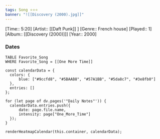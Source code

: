 ```yaml
---
tags: Song ⭐⭐⭐ 
banner: "![[Discovery (2000).jpg]]"
---
```

[Time:: 5:20]
[Artist:: [[Daft Punk]] ]
[Genre:: French house]
[Played:: 1]
[Album:: [[Discovery (2000)]]]
[Year:: 2000]
### Dates
````dataview
TABLE Favorite_Song
WHERE Favorite_Song = [[One More Time]]
````
  ```dataviewjs
const calendarData = { 
	colors: { 
		blue: ["#9ccfd8", "#5BAAB8", "#57A1BB", "#5da8c7", "#3e8fb0"] 
	}, 
	entries: [] 
}; 

for (let page of dv.pages('"Daily Notes"')) { 
	calendarData.entries.push({ 
		date: page.file.name, 
		intensity: page["One_More_Time"]
	}); 
} 

renderHeatmapCalendar(this.container, calendarData);
```
